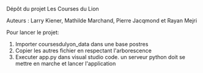 Dépôt du projet Les Courses du Lion

Auteurs : Larry Kiener, Mathilde Marchand, Pierre Jacqmond et Rayan Mejri

Pour lancer le projet:
1. Importer coursesdulyon_data  dans une base postres
2. Copier les autres fichier en respectant l'arborescence
3. Executer app.py dans visual studio code. un serveur python doit se mettre en marche et lancer l'application


